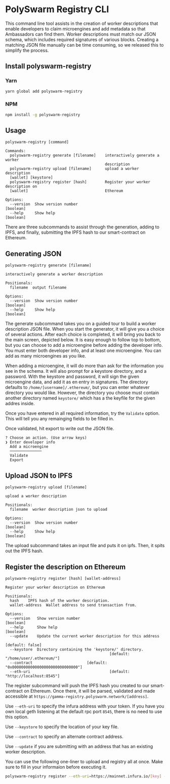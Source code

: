 # PolySwarm Registry CLI

This command line tool assists in the creation of worker descriptions that enable developers to claim microengines and add metadata so that Ambassadors can find them.
Worker descriptions must match our JSON schema, which includes required signatures of various blocks.
Creating a matching JSON file manually can be time consuming, so we released this to simplify the process.

## Install polyswarm-registry

### Yarn

```sh
yarn global add polyswarm-registry
```

### NPM

```sh
npm install -g polyswarm-registry
```

## Usage

```text
polyswarm-registry [command]

Commands:
  polyswarm-registry generate [filename]    interactively generate a worker
                                            description
  polyswarm-registry upload [filename]      upload a worker description
  [wallet] [keystore]
  polyswarm-registry register [hash]        Register your worker description on
  [wallet]                                  Ethereum

Options:
  --version  Show version number                                       [boolean]
  --help     Show help                                                 [boolean]
```

There are three subcommands to assist through the generation, adding to IPFS, and finally, submitting the IPFS hash to our smart-contract on Ethereum.

## Generating JSON

```text
polyswarm-registry generate [filename]

interactively generate a worker description

Positionals:
  filename  output filename

Options:
  --version  Show version number                                       [boolean]
  --help     Show help                                                 [boolean]
```

The generate subcommand takes you on a guided tour to build a worker description JSON file.
When you start the generator, it will give you a choice of several actions.
After each choice is completed, it will bring you back to the main screen, depicted below.
It is easy enough to follow top to bottom, but you can choose to add a microengine before adding the developer info.
You must enter both developer info, and at least one microengine. You can add as many microengines as you like.

When adding a microengine, it will do more than ask for the information you see in the schema.
It will also prompt for a keystore directory, and a password.
With the keystore and password, it will sign the given microengine data, and add it as en entry in signatures.
The directory defaults to `/home/[username]/.ethereum/`, but you can enter whatever directory you would like.
However, the directory you choose must contain another directory named `keystore/` which has a the keyfile for the given addres inside.

Once you have entered in all required information, try the `Validate` option.
This will tell you any remainging fields to be filled in.

Once validated, hit export to write out the JSON file.

```text
? Choose an action. (Use arrow keys)
❯ Enter developer info
  Add a microengine
  ──────────────
  Validate
  Export
```

## Upload JSON to IPFS

```text
polyswarm-registry upload [filename]

upload a worker description

Positionals:
  filename  worker description json to upload

Options:
  --version  Show version number                                       [boolean]
  --help     Show help                                                 [boolean]
```

The upload subcommand takes an input file and puts it on ipfs.
Then, it spits out the IPFS hash.

## Register the description on Ethereum

```text
polyswarm-registry register [hash] [wallet-address]

Register your worker description on Ethereum

Positionals:
  hash    IPFS hash of the worker description.
  wallet-address  Wallet address to send transaction from.

Options:
  --version   Show version number                                      [boolean]
  --help      Show help                                                [boolean]
  --update    Update the current worker description for this address
                                                                [default: false]
  --keystore  Directory containing the 'keystore/' directory.
                                              [default: "/home/user/.ethereum/"]
  --contract                        [default: "0x00000000000000000000000000000"]
  --eth-uri                                   [default: "http://localhost:8545"]
```

The register subcommand will push the IPFS hash you created to our smart-contract on Ethereum.
Once there, it will be parsed, validated and made accessible at `https://gamma-registry.polyswarm.network/[address]`.

Use `--eth-uri` to specify the infura address with your token.
If you have you own local geth listening at the default rpc port `8545`, there is no need to use this option.

Use `--keystore` to specify the location of your key file.

Use `--contract` to specify an alternate contract address.

Use `--update` if you are submitting with an address that has an existing worker description.

You can use the following one-liner to upload and registry all at once.
Make sure to fill in your informaion before executing it.

```sh
polyswarm-registry register --eth-uri=https://mainnet.infura.io/[key] --keystore /path/to/keystore $(polyswarm-registry upload [file]) [address]
```
